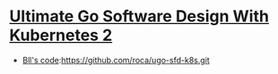 # [Ultimate Go Software Design With Kubernetes 2](https://courses.ardanlabs.com/courses/take/ultimate-go-software-design-with-kubernetes-2)

- [Bll's code](https://github.com/roca/ugo-sfd-k8s.git):https://github.com/roca/ugo-sfd-k8s.git